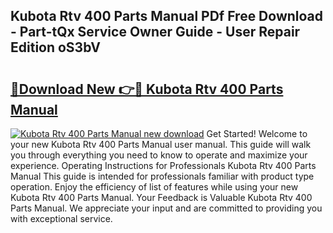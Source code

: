 ## Kubota Rtv 400 Parts Manual PDf Free Download - Part-tQx Service Owner Guide - User Repair Edition oS3bV

# <h2><a href="http://bc9456.oget.top/?id=Kubota+Rtv+400+Parts+Manual">🔗Download New 👉🔴 Kubota Rtv 400 Parts Manual</a></h2>

[![Kubota Rtv 400 Parts Manual new download](https://i.imgur.com/5g1atiW.png)](http://bc9456.oget.top/?id=Kubota+Rtv+400+Parts+Manual)
Get Started! Welcome to your new Kubota Rtv 400 Parts Manual user manual. This guide will walk you through everything you need to know to operate and maximize your experience. Operating Instructions for Professionals Kubota Rtv 400 Parts Manual This guide is intended for professionals familiar with product type operation. Enjoy the efficiency of list of features while using your new Kubota Rtv 400 Parts Manual. Your Feedback is Valuable Kubota Rtv 400 Parts Manual. We appreciate your input and are committed to providing you with exceptional service.
